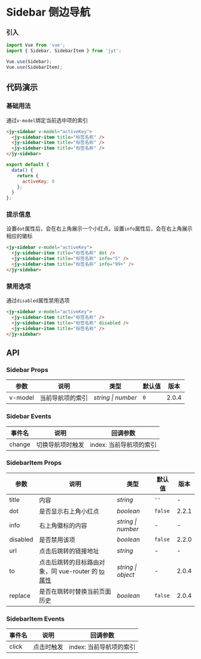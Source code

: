 # Sidebar 侧边导航

### 引入

``` javascript
import Vue from 'vue';
import { Sidebar, SidebarItem } from 'jyt';

Vue.use(Sidebar);
Vue.use(SidebarItem);
```

## 代码演示

### 基础用法

通过`v-model`绑定当前选中项的索引

```html
<jy-sidebar v-model="activeKey">
  <jy-sidebar-item title="标签名称" />
  <jy-sidebar-item title="标签名称" />
  <jy-sidebar-item title="标签名称" />
</jy-sidebar>
```

``` javascript
export default {
  data() {
    return {
      activeKey: 0
    };
  }
};
```

### 提示信息

设置`dot`属性后，会在右上角展示一个小红点。设置`info`属性后，会在右上角展示相应的徽标

```html
<jy-sidebar v-model="activeKey">
  <jy-sidebar-item title="标签名称" dot />
  <jy-sidebar-item title="标签名称" info="5" />
  <jy-sidebar-item title="标签名称" info="99+" />
</jy-sidebar>
```

### 禁用选项

通过`disabled`属性禁用选项

```html
<jy-sidebar v-model="activeKey">
  <jy-sidebar-item title="标签名称" />
  <jy-sidebar-item title="标签名称" disabled />
  <jy-sidebar-item title="标签名称" />
</jy-sidebar>
```

## API

### Sidebar Props

| 参数 | 说明 | 类型 | 默认值 | 版本 |
|------|------|------|------|------|
| v-model | 当前导航项的索引 | *string \| number* | `0` | 2.0.4 |

### Sidebar Events

| 事件名 | 说明 | 回调参数 |
|------|------|------|
| change | 切换导航项时触发 | index: 当前导航项的索引 |

### SidebarItem Props

| 参数 | 说明 | 类型 | 默认值 | 版本 |
|------|------|------|------|------|
| title | 内容 | *string* | `''` | - |
| dot | 是否显示右上角小红点 | *boolean* | `false` | 2.2.1 |
| info | 右上角徽标的内容 | *string \| number* | - | - |
| disabled | 是否禁用该项 | *boolean* | `false` | 2.2.0 |
| url | 点击后跳转的链接地址 | *string* | - | - |
| to | 点击后跳转的目标路由对象，同 vue-router 的 [to 属性](https://router.vuejs.org/zh/api/#to) | *string \| object* | - | 2.0.4 |
| replace | 是否在跳转时替换当前页面历史 | *boolean* | `false` | 2.0.4 |

### SidebarItem Events

| 事件名 | 说明 | 回调参数 |
|------|------|------|
| click | 点击时触发 | index: 当前导航项的索引 |
